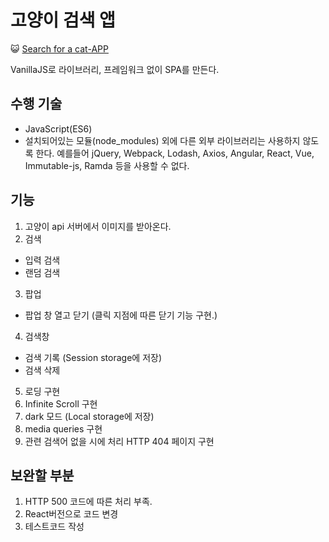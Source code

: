 # 고양이 검색 앱

😺 [Search for a cat-APP](https://wudqo89.github.io/practiceApp/)

VanillaJS로 라이브러리, 프레임워크 없이 SPA를 만든다.

## 수행 기술

- JavaScript(ES6)
- 설치되어있는 모듈(node_modules) 외에 다른 외부 라이브러리는 사용하지 않도록 한다. 예를들어 jQuery, Webpack, Lodash, Axios, Angular, React, Vue, Immutable-js, Ramda 등을 사용할 수 없다.

## 기능

1. 고양이 api 서버에서 이미지를 받아온다.
2. 검색

- 입력 검색
- 랜덤 검색

3. 팝업

- 팝업 창 열고 닫기 (클릭 지점에 따른 닫기 기능 구현.)

4. 검색창

- 검색 기록 (Session storage에 저장)
- 검색 삭제

5. 로딩 구현
6. Infinite Scroll 구현
7. dark 모드 (Local storage에 저장)
8. media queries 구현
9. 관련 검색어 없을 시에 처리 HTTP 404 페이지 구현

## 보완할 부분

1. HTTP 500 코드에 따른 처리 부족.
2. React버전으로 코드 변경
3. 테스트코드 작성
